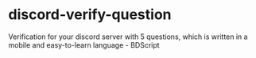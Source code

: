 # discord-verify-question
Verification for your discord server with 5 questions, which is written in a mobile and easy-to-learn language - BDScript
